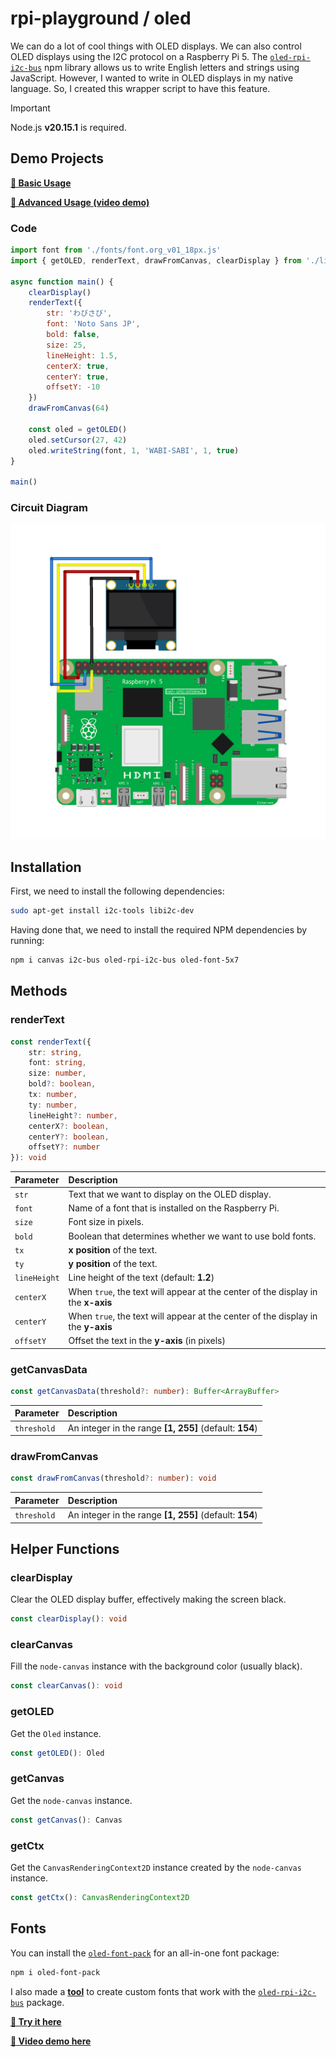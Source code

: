 # rpi-playground / oled

We can do a lot of cool things with OLED displays. We can also control OLED displays using the I2C protocol on a Raspberry Pi 5. The [`oled-rpi-i2c-bus`](https://www.npmjs.com/package/oled-rpi-i2c-bus) npm library allows us to write English letters and strings using JavaScript. However, I wanted to write in OLED displays in my native language. So, I created this wrapper script to have this feature.

> [!IMPORTANT]
> Node.js **v20.15.1** is required.

## Demo Projects

[**📌 Basic Usage**](https://www.threads.net/@shadowshahriar/post/DH9CPjoS_cV)

[**📌 Advanced Usage (video demo)**](https://www.threads.net/@shadowshahriar/post/DICcwf-MjbD)

### Code

```javascript
import font from './fonts/font.org_v01_18px.js'
import { getOLED, renderText, drawFromCanvas, clearDisplay } from './lib.js'

async function main() {
	clearDisplay()
	renderText({
		str: 'わびさび',
		font: 'Noto Sans JP',
		bold: false,
		size: 25,
		lineHeight: 1.5,
		centerX: true,
		centerY: true,
		offsetY: -10
	})
	drawFromCanvas(64)

	const oled = getOLED()
	oled.setCursor(27, 42)
	oled.writeString(font, 1, 'WABI-SABI', 1, true)
}

main()
```

### Circuit Diagram

![Connection diagram of the OLED display module with Raspberry Pi 5](./diagram.png)

## Installation

First, we need to install the following dependencies:

```bash
sudo apt-get install i2c-tools libi2c-dev
```

Having done that, we need to install the required NPM dependencies by running:

```bash
npm i canvas i2c-bus oled-rpi-i2c-bus oled-font-5x7
```

## Methods

### renderText

```typescript
const renderText({
	str: string,
	font: string,
	size: number,
	bold?: boolean,
	tx: number,
	ty: number,
	lineHeight?: number,
	centerX?: boolean,
	centerY?: boolean,
	offsetY?: number
}): void
```

| Parameter    | Description                                                                      |
| :----------- | :------------------------------------------------------------------------------- |
| `str`        | Text that we want to display on the OLED display.                                |
| `font`       | Name of a font that is installed on the Raspberry Pi.                            |
| `size`       | Font size in pixels.                                                             |
| `bold`       | Boolean that determines whether we want to use bold fonts.                       |
| `tx`         | **x position** of the text.                                                      |
| `ty`         | **y position** of the text.                                                      |
| `lineHeight` | Line height of the text (default: **1.2**)                                       |
| `centerX`    | When `true`, the text will appear at the center of the display in the **x-axis** |
| `centerY`    | When `true`, the text will appear at the center of the display in the **y-axis** |
| `offsetY`    | Offset the text in the **y-axis** (in pixels)                                    |

### getCanvasData

```typescript
const getCanvasData(threshold?: number): Buffer<ArrayBuffer>
```

| Parameter   | Description                                             |
| :---------- | :------------------------------------------------------ |
| `threshold` | An integer in the range **[1, 255]** (default: **154**) |

### drawFromCanvas

```typescript
const drawFromCanvas(threshold?: number): void
```

| Parameter   | Description                                             |
| :---------- | :------------------------------------------------------ |
| `threshold` | An integer in the range **[1, 255]** (default: **154**) |

## Helper Functions

### clearDisplay

Clear the OLED display buffer, effectively making the screen black.

```typescript
const clearDisplay(): void
```

### clearCanvas

Fill the `node-canvas` instance with the background color (usually black).

```typescript
const clearCanvas(): void
```

### getOLED

Get the `Oled` instance.

```typescript
const getOLED(): Oled
```

### getCanvas

Get the `node-canvas` instance.

```typescript
const getCanvas(): Canvas
```

### getCtx

Get the `CanvasRenderingContext2D` instance created by the `node-canvas` instance.

```typescript
const getCtx(): CanvasRenderingContext2D
```

## Fonts

You can install the [`oled-font-pack`](https://www.npmjs.com/package/oled-font-pack) for an all-in-one font package:

```bash
npm i oled-font-pack
```

I also made a [**tool**](https://github.com/ShadowShahriar/oled-font-maker) to create custom fonts that work with the [`oled-rpi-i2c-bus`](https://www.npmjs.com/package/oled-rpi-i2c-bus) package.

[**📌 Try it here**](https://shadowshahriar.github.io/oled-font-maker/)

[**📌 Video demo here**](https://www.threads.net/@shadowshahriar/post/DIAWyMbS9K5)
